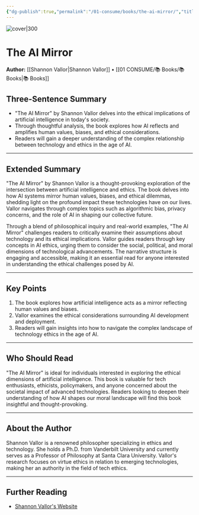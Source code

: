 ```yaml
---
{"dg-publish":true,"permalink":"/01-consume/books/the-ai-mirror/","title":"The AI Mirror","tags":["ai","technology","ethics"]}
---
```



![cover|300](http://books.google.com/books/content?id=uqD_EAAAQBAJ&printsec=frontcover&img=1&zoom=1&source=gbs_api)

# The AI Mirror
**Author:** [[Shannon Vallor\|Shannon Vallor]] • [[01 CONSUME/📚 Books/📚 Books\|📚 Books]]
## Three-Sentence Summary
- "The AI Mirror" by Shannon Vallor delves into the ethical implications of artificial intelligence in today's society.
- Through thoughtful analysis, the book explores how AI reflects and amplifies human values, biases, and ethical considerations.
- Readers will gain a deeper understanding of the complex relationship between technology and ethics in the age of AI.

---

## Extended Summary
"The AI Mirror" by Shannon Vallor is a thought-provoking exploration of the intersection between artificial intelligence and ethics. The book delves into how AI systems mirror human values, biases, and ethical dilemmas, shedding light on the profound impact these technologies have on our lives. Vallor navigates through complex topics such as algorithmic bias, privacy concerns, and the role of AI in shaping our collective future.

Through a blend of philosophical inquiry and real-world examples, "The AI Mirror" challenges readers to critically examine their assumptions about technology and its ethical implications. Vallor guides readers through key concepts in AI ethics, urging them to consider the social, political, and moral dimensions of technological advancements. The narrative structure is engaging and accessible, making it an essential read for anyone interested in understanding the ethical challenges posed by AI.

---

## Key Points
1. The book explores how artificial intelligence acts as a mirror reflecting human values and biases.
2. Vallor examines the ethical considerations surrounding AI development and deployment.
3. Readers will gain insights into how to navigate the complex landscape of technology ethics in the age of AI.

---

## Who Should Read
"The AI Mirror" is ideal for individuals interested in exploring the ethical dimensions of artificial intelligence. This book is valuable for tech enthusiasts, ethicists, policymakers, and anyone concerned about the societal impact of advanced technologies. Readers looking to deepen their understanding of how AI shapes our moral landscape will find this book insightful and thought-provoking.

---

## About the Author
Shannon Vallor is a renowned philosopher specializing in ethics and technology. She holds a Ph.D. from Vanderbilt University and currently serves as a Professor of Philosophy at Santa Clara University. Vallor's research focuses on virtue ethics in relation to emerging technologies, making her an authority in the field of tech ethics.

---

## Further Reading
- [Shannon Vallor's Website](https://www.shannonvallor.net/)
